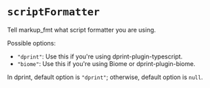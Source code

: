 # `scriptFormatter`

Tell markup_fmt what script formatter you are using.

Possible options:

- `"dprint"`: Use this if you're using dprint-plugin-typescript.
- `"biome"`: Use this if you're using Biome or dprint-plugin-biome.

In dprint, default option is `"dprint"`; otherwise, default option is `null`.
